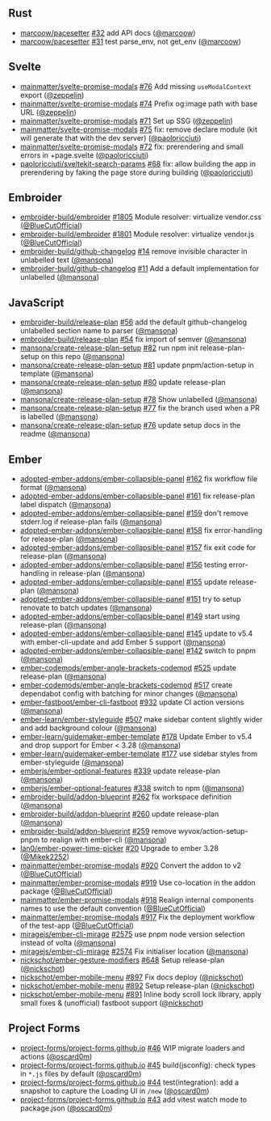 ## Rust

- [marcoow/pacesetter] [#32](https://github.com/marcoow/pacesetter/pull/32) add
  API docs ([@marcoow])
- [marcoow/pacesetter] [#31](https://github.com/marcoow/pacesetter/pull/31) test
  parse_env, not get_env ([@marcoow])

## Svelte

- [mainmatter/svelte-promise-modals]
  [#76](https://github.com/mainmatter/svelte-promise-modals/pull/76) Add missing
  `useModalContext` export ([@zeppelin])
- [mainmatter/svelte-promise-modals]
  [#74](https://github.com/mainmatter/svelte-promise-modals/pull/74) Prefix
  og:image path with base URL ([@zeppelin])
- [mainmatter/svelte-promise-modals]
  [#71](https://github.com/mainmatter/svelte-promise-modals/pull/71) Set up SSG
  ([@zeppelin])
- [mainmatter/svelte-promise-modals]
  [#75](https://github.com/mainmatter/svelte-promise-modals/pull/75) fix: remove
  declare module (kit will generate that with the dev server) ([@paoloricciuti])
- [mainmatter/svelte-promise-modals]
  [#72](https://github.com/mainmatter/svelte-promise-modals/pull/72) fix:
  prerendering and small errors in +page.svelte ([@paoloricciuti])
- [paoloricciuti/sveltekit-search-params]
  [#68](https://github.com/paoloricciuti/sveltekit-search-params/pull/68) fix:
  allow building the app in prerendering by faking the page store during
  building ([@paoloricciuti])

## Embroider

- [embroider-build/embroider]
  [#1805](https://github.com/embroider-build/embroider/pull/1805) Module
  resolver: virtualize vendor.css ([@BlueCutOfficial])
- [embroider-build/embroider]
  [#1801](https://github.com/embroider-build/embroider/pull/1801) Module
  resolver: virtualize vendor.js ([@BlueCutOfficial])
- [embroider-build/github-changelog]
  [#14](https://github.com/embroider-build/github-changelog/pull/14) remove
  invisible character in unlabelled text ([@mansona])
- [embroider-build/github-changelog]
  [#11](https://github.com/embroider-build/github-changelog/pull/11) Add a
  default implementation for unlabelled ([@mansona])

## JavaScript

- [embroider-build/release-plan]
  [#56](https://github.com/embroider-build/release-plan/pull/56) add the default
  github-changelog unlabelled section name to parser ([@mansona])
- [embroider-build/release-plan]
  [#54](https://github.com/embroider-build/release-plan/pull/54) fix import of
  semver ([@mansona])
- [mansona/create-release-plan-setup]
  [#82](https://github.com/mansona/create-release-plan-setup/pull/82) run npm
  init release-plan-setup on this repo ([@mansona])
- [mansona/create-release-plan-setup]
  [#81](https://github.com/mansona/create-release-plan-setup/pull/81) update
  pnpm/action-setup in template ([@mansona])
- [mansona/create-release-plan-setup]
  [#80](https://github.com/mansona/create-release-plan-setup/pull/80) update
  release-plan ([@mansona])
- [mansona/create-release-plan-setup]
  [#78](https://github.com/mansona/create-release-plan-setup/pull/78) Show
  unlabelled ([@mansona])
- [mansona/create-release-plan-setup]
  [#77](https://github.com/mansona/create-release-plan-setup/pull/77) fix the
  branch used when a PR is labelled ([@mansona])
- [mansona/create-release-plan-setup]
  [#76](https://github.com/mansona/create-release-plan-setup/pull/76) update
  setup docs in the readme ([@mansona])

## Ember

- [adopted-ember-addons/ember-collapsible-panel]
  [#162](https://github.com/adopted-ember-addons/ember-collapsible-panel/pull/162)
  fix workflow file format ([@mansona])
- [adopted-ember-addons/ember-collapsible-panel]
  [#161](https://github.com/adopted-ember-addons/ember-collapsible-panel/pull/161)
  fix release-plan label dispatch ([@mansona])
- [adopted-ember-addons/ember-collapsible-panel]
  [#159](https://github.com/adopted-ember-addons/ember-collapsible-panel/pull/159)
  don't remove stderr.log if release-plan fails ([@mansona])
- [adopted-ember-addons/ember-collapsible-panel]
  [#158](https://github.com/adopted-ember-addons/ember-collapsible-panel/pull/158)
  fix error-handling for release-plan ([@mansona])
- [adopted-ember-addons/ember-collapsible-panel]
  [#157](https://github.com/adopted-ember-addons/ember-collapsible-panel/pull/157)
  fix exit code for release-plan ([@mansona])
- [adopted-ember-addons/ember-collapsible-panel]
  [#156](https://github.com/adopted-ember-addons/ember-collapsible-panel/pull/156)
  testing error-handling in release-plan ([@mansona])
- [adopted-ember-addons/ember-collapsible-panel]
  [#155](https://github.com/adopted-ember-addons/ember-collapsible-panel/pull/155)
  update release-plan ([@mansona])
- [adopted-ember-addons/ember-collapsible-panel]
  [#151](https://github.com/adopted-ember-addons/ember-collapsible-panel/pull/151)
  try to setup renovate to batch updates ([@mansona])
- [adopted-ember-addons/ember-collapsible-panel]
  [#149](https://github.com/adopted-ember-addons/ember-collapsible-panel/pull/149)
  start using release-plan ([@mansona])
- [adopted-ember-addons/ember-collapsible-panel]
  [#145](https://github.com/adopted-ember-addons/ember-collapsible-panel/pull/145)
  update to v5.4 with ember-cli-update and add Ember 5 support ([@mansona])
- [adopted-ember-addons/ember-collapsible-panel]
  [#142](https://github.com/adopted-ember-addons/ember-collapsible-panel/pull/142)
  switch to pnpm ([@mansona])
- [ember-codemods/ember-angle-brackets-codemod]
  [#525](https://github.com/ember-codemods/ember-angle-brackets-codemod/pull/525)
  update release-plan ([@mansona])
- [ember-codemods/ember-angle-brackets-codemod]
  [#517](https://github.com/ember-codemods/ember-angle-brackets-codemod/pull/517)
  create dependabot config with batching for minor changes ([@mansona])
- [ember-fastboot/ember-cli-fastboot]
  [#932](https://github.com/ember-fastboot/ember-cli-fastboot/pull/932) update
  CI action versions ([@mansona])
- [ember-learn/ember-styleguide]
  [#507](https://github.com/ember-learn/ember-styleguide/pull/507) make sidebar
  content slightly wider and add background colour ([@mansona])
- [ember-learn/guidemaker-ember-template]
  [#178](https://github.com/ember-learn/guidemaker-ember-template/pull/178)
  Update Ember to v5.4 and drop support for Ember < 3.28 ([@mansona])
- [ember-learn/guidemaker-ember-template]
  [#177](https://github.com/ember-learn/guidemaker-ember-template/pull/177) use
  sidebar styles from ember-styleguide ([@mansona])
- [emberjs/ember-optional-features]
  [#339](https://github.com/emberjs/ember-optional-features/pull/339) update
  release-plan ([@mansona])
- [emberjs/ember-optional-features]
  [#338](https://github.com/emberjs/ember-optional-features/pull/338) switch to
  npm ([@mansona])
- [embroider-build/addon-blueprint]
  [#262](https://github.com/embroider-build/addon-blueprint/pull/262) fix
  workspace definition ([@mansona])
- [embroider-build/addon-blueprint]
  [#260](https://github.com/embroider-build/addon-blueprint/pull/260) update
  release-plan ([@mansona])
- [embroider-build/addon-blueprint]
  [#259](https://github.com/embroider-build/addon-blueprint/pull/259) remove
  wyvox/action-setup-pnpm to realign with ember-cli ([@mansona])
- [lan0/ember-power-time-picker]
  [#20](https://github.com/lan0/ember-power-time-picker/pull/20) Upgrade to
  ember 3.28 ([@Mikek2252])
- [mainmatter/ember-promise-modals]
  [#920](https://github.com/mainmatter/ember-promise-modals/pull/920) Convert
  the addon to v2 ([@BlueCutOfficial])
- [mainmatter/ember-promise-modals]
  [#919](https://github.com/mainmatter/ember-promise-modals/pull/919) Use
  co-location in the addon package ([@BlueCutOfficial])
- [mainmatter/ember-promise-modals]
  [#918](https://github.com/mainmatter/ember-promise-modals/pull/918) Realign
  internal components names to use the default convention ([@BlueCutOfficial])
- [mainmatter/ember-promise-modals]
  [#917](https://github.com/mainmatter/ember-promise-modals/pull/917) Fix the
  deployment workflow of the test-app ([@BlueCutOfficial])
- [miragejs/ember-cli-mirage]
  [#2575](https://github.com/miragejs/ember-cli-mirage/pull/2575) use pnpm node
  version selection instead of volta ([@mansona])
- [miragejs/ember-cli-mirage]
  [#2574](https://github.com/miragejs/ember-cli-mirage/pull/2574) Fix
  initialiser location ([@mansona])
- [nickschot/ember-gesture-modifiers]
  [#648](https://github.com/nickschot/ember-gesture-modifiers/pull/648) Setup
  release-plan ([@nickschot])
- [nickschot/ember-mobile-menu]
  [#897](https://github.com/nickschot/ember-mobile-menu/pull/897) Fix docs
  deploy ([@nickschot])
- [nickschot/ember-mobile-menu]
  [#892](https://github.com/nickschot/ember-mobile-menu/pull/892) Setup
  release-plan ([@nickschot])
- [nickschot/ember-mobile-menu]
  [#891](https://github.com/nickschot/ember-mobile-menu/pull/891) Inline body
  scroll lock library, apply small fixes & (unofficial) fastboot support
  ([@nickschot])

## Project Forms

- [project-forms/project-forms.github.io]
  [#46](https://github.com/project-forms/project-forms.github.io/pull/46) WIP
  migrate loaders and actions ([@oscard0m])
- [project-forms/project-forms.github.io]
  [#45](https://github.com/project-forms/project-forms.github.io/pull/45)
  build(jsconfig): check types in `*.js` files by default ([@oscard0m])
- [project-forms/project-forms.github.io]
  [#44](https://github.com/project-forms/project-forms.github.io/pull/44)
  test(integration): add a snapshot to capture the Loading UI in `/new`
  ([@oscard0m])
- [project-forms/project-forms.github.io]
  [#43](https://github.com/project-forms/project-forms.github.io/pull/43) add
  vitest watch mode to package.json ([@oscard0m])

[@BlueCutOfficial]: https://github.com/BlueCutOfficial
[@Mikek2252]: https://github.com/Mikek2252
[@mansona]: https://github.com/mansona
[@marcoow]: https://github.com/marcoow
[@nickschot]: https://github.com/nickschot
[@oscard0m]: https://github.com/oscard0m
[@paoloricciuti]: https://github.com/paoloricciuti
[@zeppelin]: https://github.com/zeppelin
[adopted-ember-addons/ember-collapsible-panel]:
  https://github.com/adopted-ember-addons/ember-collapsible-panel
[ember-codemods/ember-angle-brackets-codemod]:
  https://github.com/ember-codemods/ember-angle-brackets-codemod
[ember-fastboot/ember-cli-fastboot]:
  https://github.com/ember-fastboot/ember-cli-fastboot
[ember-learn/ember-styleguide]: https://github.com/ember-learn/ember-styleguide
[ember-learn/guidemaker-ember-template]:
  https://github.com/ember-learn/guidemaker-ember-template
[emberjs/ember-optional-features]:
  https://github.com/emberjs/ember-optional-features
[embroider-build/addon-blueprint]:
  https://github.com/embroider-build/addon-blueprint
[embroider-build/embroider]: https://github.com/embroider-build/embroider
[embroider-build/github-changelog]:
  https://github.com/embroider-build/github-changelog
[embroider-build/release-plan]: https://github.com/embroider-build/release-plan
[lan0/ember-power-time-picker]: https://github.com/lan0/ember-power-time-picker
[mainmatter/ember-promise-modals]:
  https://github.com/mainmatter/ember-promise-modals
[mainmatter/svelte-promise-modals]:
  https://github.com/mainmatter/svelte-promise-modals
[mansona/create-release-plan-setup]:
  https://github.com/mansona/create-release-plan-setup
[marcoow/pacesetter]: https://github.com/marcoow/pacesetter
[miragejs/ember-cli-mirage]: https://github.com/miragejs/ember-cli-mirage
[nickschot/ember-gesture-modifiers]:
  https://github.com/nickschot/ember-gesture-modifiers
[nickschot/ember-mobile-menu]: https://github.com/nickschot/ember-mobile-menu
[paoloricciuti/sveltekit-search-params]:
  https://github.com/paoloricciuti/sveltekit-search-params
[project-forms/project-forms.github.io]:
  https://github.com/project-forms/project-forms.github.io
